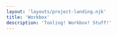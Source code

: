 ```yaml
---
layout: 'layouts/project-landing.njk'
title: 'Workbox'
description: 'Tooling! Workbox! Stuff!'
---
```


<!-- Intentionally empty for now -->
